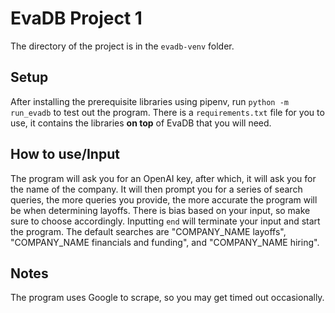 # EvaDB Project 1

The directory of the project is in the `evadb-venv` folder.

## Setup
After installing the prerequisite libraries using pipenv, run `python -m run_evadb` to test out the program. There is a `requirements.txt` file for you to use, it contains the libraries **on top** of EvaDB that you will need.

## How to use/Input
The program will ask you for an OpenAI key, after which, it will ask you for the name of the company. It will then prompt you for a series of search queries, the more queries you provide, the more accurate the program will be when determining layoffs. There is bias based on your input, so make sure to choose accordingly. Inputting `end` will terminate your input and start the program. The default searches are "COMPANY_NAME layoffs", "COMPANY_NAME financials and funding", and "COMPANY_NAME hiring".

## Notes
The program uses Google to scrape, so you may get timed out occasionally.
